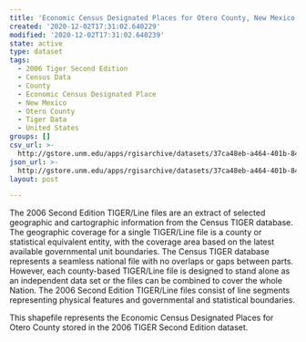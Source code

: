 ```yaml
---
title: 'Economic Census Designated Places for Otero County, New Mexico, 2006se TIGER'
created: '2020-12-02T17:31:02.640229'
modified: '2020-12-02T17:31:02.640239'
state: active
type: dataset
tags:
  - 2006 Tiger Second Edition
  - Census Data
  - County
  - Economic Census Designated Place
  - New Mexico
  - Otero County
  - Tiger Data
  - United States
groups: []
csv_url: >-
  http://gstore.unm.edu/apps/rgisarchive/datasets/37ca48eb-a464-401b-84ab-86570cb90ea0/tgr2006se_oter_placeec.derived.csv
json_url: >-
  http://gstore.unm.edu/apps/rgisarchive/datasets/37ca48eb-a464-401b-84ab-86570cb90ea0/tgr2006se_oter_placeec.derived.json
layout: post

---
```

The 2006 Second Edition TIGER/Line files are an extract of selected geographic and cartographic information from the Census TIGER database.  The geographic coverage for a single TIGER/Line file is a county or statistical equivalent entity, with the coverage area based on the latest available governmental unit boundaries. The Census TIGER database represents a seamless national file with no overlaps or gaps between parts.  However, each county-based TIGER/Line file is designed to stand alone as an independent data set or the files can be combined to cover the whole Nation.  The 2006 Second Edition  TIGER/Line files consist of line segments representing physical features and governmental and statistical boundaries.  

This shapefile represents the Economic Census Designated Places for Otero County stored in the 2006 TIGER Second Edition dataset.

